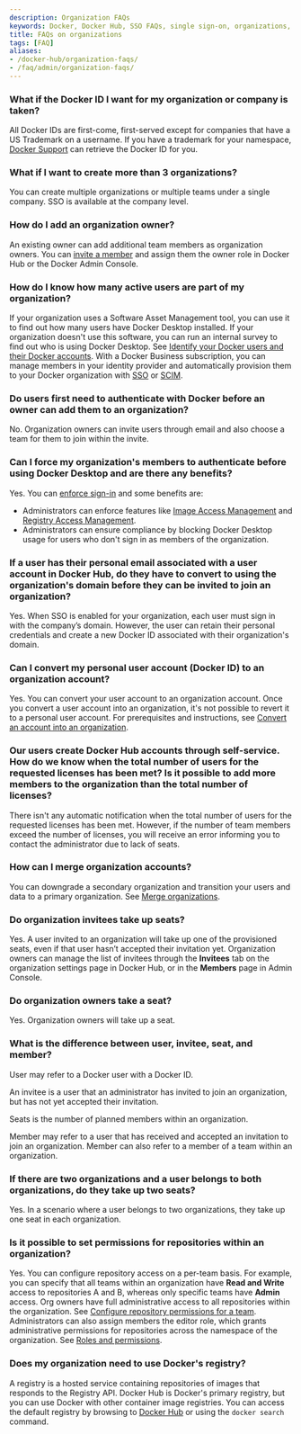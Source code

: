 ```yaml
---
description: Organization FAQs
keywords: Docker, Docker Hub, SSO FAQs, single sign-on, organizations, administration, Admin Console, members, organization management, manage orgs
title: FAQs on organizations
tags: [FAQ]
aliases:
- /docker-hub/organization-faqs/
- /faq/admin/organization-faqs/
---
```


### What if the Docker ID I want for my organization or company is taken?

All Docker IDs are first-come, first-served except for companies that have a US Trademark on a username. If you have a trademark for your namespace, [Docker Support](https://hub.docker.com/support/contact/) can retrieve the Docker ID for you.

### What if I want to create more than 3 organizations?

You can create multiple organizations or multiple teams under a single company. SSO is available at the company level.

### How do I add an organization owner?

An existing owner can add additional team members as organization owners. You can [invite a member](../../admin/organization/members.md#invite-members) and assign them the owner role in Docker Hub or the Docker Admin Console.

### How do I know how many active users are part of my organization?

If your organization uses a Software Asset Management tool, you can use it to find out how many users have Docker Desktop installed. If your organization doesn't use this software, you can run an internal survey to find out who is using Docker Desktop. See [Identify your Docker users and their Docker accounts](../../admin/organization/onboard.md#step-1-identify-your-docker-users-and-their-docker-accounts). With a Docker Business subscription, you can manage members in your identity provider and automatically provision them to your Docker organization with [SSO](../../security/for-admins/single-sign-on/_index.md) or [SCIM](../../security/for-admins/provisioning/scim.md).

### Do users first need to authenticate with Docker before an owner can add them to an organization?

No. Organization owners can invite users through email and also choose a team for them to join within the invite.

### Can I force my organization's members to authenticate before using Docker Desktop and are there any benefits?

Yes. You can [enforce sign-in](../../security/for-admins/enforce-sign-in/_index.md) and some benefits are:

- Administrators can enforce features like [Image Access Management](../../security/for-admins/image-access-management.md) and [Registry Access Management](../../security/for-admins/registry-access-management.md).
 - Administrators can ensure compliance by blocking Docker Desktop usage for users who don't sign in as members of the organization.

### If a user has their personal email associated with a user account in Docker Hub, do they have to convert to using the organization's domain before they can be invited to join an organization?

Yes. When SSO is enabled for your organization, each user must sign in with the company’s domain. However, the user can retain their personal credentials and create a new Docker ID associated with their organization's domain.

### Can I convert my personal user account (Docker ID) to an organization account?

Yes. You can convert your user account to an organization account. Once you
convert a user account into an organization, it's not possible to
revert it to a personal user account. For prerequisites and instructions, see
[Convert an account into an organization](convert-account.md).

### Our users create Docker Hub accounts through self-service. How do we know when the total number of users for the requested licenses has been met? Is it possible to add more members to the organization than the total number of licenses?

There isn't any automatic notification when the total number of users for the requested licenses has been met. However, if the number of team
members exceed the number of licenses, you will receive an error informing you
to contact the administrator due to lack of seats.

### How can I merge organization accounts?

You can downgrade a secondary organization and transition your users and data to a primary organization. See [Merge organizations](../organization/orgs.md#merge-organizations).

### Do organization invitees take up seats?

Yes. A user invited to an organization will take up one of the provisioned
seats, even if that user hasn’t accepted their invitation yet. Organization
owners can manage the list of invitees through the **Invitees** tab on the organization settings page in Docker Hub, or in the **Members** page in Admin Console.

### Do organization owners take a seat?

Yes. Organization owners will take up a seat.

### What is the difference between user, invitee, seat, and member?

User may refer to a Docker user with a Docker ID.

An invitee is a user that an administrator has invited to join an organization, but has not yet accepted their invitation.

Seats is the number of planned members within an organization.

Member may refer to a user that has received and accepted an invitation to join an organization. Member can also refer to a member of a team within an organization.

### If there are two organizations and a user belongs to both organizations, do they take up two seats?

Yes. In a scenario where a user belongs to two organizations, they take up one seat in each organization.

### Is it possible to set permissions for repositories within an organization?

Yes. You can configure repository access on a per-team basis. For example, you
can specify that all teams within an organization have **Read and Write** access
to repositories A and B, whereas only specific teams have **Admin** access. Org
owners have full administrative access to all repositories within the
organization. See [Configure repository permissions for a team](manage-a-team.md#configure-repository-permissions-for-a-team). Administrators can also assign members the editor role, which grants administrative permissions for repositories across the namespace of the organization. See [Roles and permissions](../../security/for-admins/roles-and-permissions.md).

### Does my organization need to use Docker's registry?

A registry is a hosted service containing repositories of images that responds to the Registry API. Docker Hub is Docker's primary registry, but you can use Docker with other container image registries. You can access the default registry by browsing to [Docker Hub](https://hub.docker.com) or using the `docker search` command.
